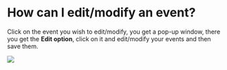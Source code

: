 # How can I edit/modify an event?

<p class="no-margin">Click on the event you wish to edit/modify, you get a pop-up window, there you get the <b>Edit option</b>, click on it and edit/modify your events and then save them.</p>
<p class="no-margin"></p>
<div class="intercom-container"><img src="/assets/img/teams-pro/image_103.png"></div>

<Intercom />
<Hubspot />
<Clarity />
<GoogleAnalytics />

